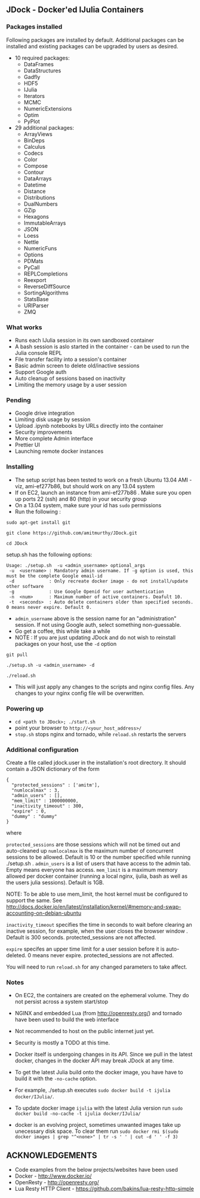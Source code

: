 ## JDock - Docker'ed IJulia Containers

### Packages installed

Following packages are installed by default. Additional packages can be installed and existing packages can be upgraded by users as desired.

- 10 required packages:
    - DataFrames
    - DataStructures
    - Gadfly
    - HDF5
    - IJulia
    - Iterators
    - MCMC
    - NumericExtensions
    - Optim
    - PyPlot
- 29 additional packages:
    - ArrayViews
    - BinDeps
    - Calculus
    - Codecs
    - Color
    - Compose
    - Contour
    - DataArrays
    - Datetime
    - Distance
    - Distributions
    - DualNumbers
    - GZip
    - Hexagons
    - ImmutableArrays
    - JSON
    - Loess
    - Nettle
    - NumericFuns
    - Options
    - PDMats
    - PyCall
    - REPLCompletions
    - Reexport
    - ReverseDiffSource
    - SortingAlgorithms
    - StatsBase
    - URIParser
    - ZMQ

### What works

- Runs each IJulia session in its own sandboxed container
- A bash session is aslo started in the container - can be used to run the Julia console REPL
- File transfer facility into a session's container
- Basic admin screen to delete old/inactive sessions
- Support Google auth
- Auto cleanup of sessions based on inactivity
- Limiting the memory usage by a user session

### Pending
- Google drive integration
- Limiting disk usage by session
- Upload .ipynb notebooks by URLs directly into the container
- Security improvements
- More complete Admin interface
- Prettier UI
- Launching remote docker instances



### Installing

- The setup script has been tested to work on a fresh Ubuntu 13.04 AMI - viz, ami-ef277b86, but should work on any 13.04 system
- If on EC2, launch an instance from ami-ef277b86 . Make sure you open up ports 22 (ssh) and 80 (http) in your security group 
- On a 13.04 system, make sure your id has `sudo` permissions
- Run the following :

```
sudo apt-get install git

git clone https://github.com/amitmurthy/JDock.git

cd JDock
```

setup.sh has the following options:

```
Usage: ./setup.sh  -u <admin_username> optional_args
 -u  <username> : Mandatory admin username. If -g option is used, this must be the complete Google email-id
 -d             : Only recreate docker image - do not install/update other software
 -g             : Use Google Openid for user authentication 
 -n  <num>      : Maximum number of active containers. Deafult 10.
 -t  <seconds>  : Auto delete containers older than specified seconds. 0 means never expire. Default 0.
```


- `admin_username` above is the session name for an "administration" session. If not using Google auth, select something non-guessable.
- Go get a coffee, this while take a while
- NOTE : If you are just updating JDock and do not wish to reinstall packages on your host, use the `-d` option


```
git pull

./setup.sh -u <admin_username> -d 

./reload.sh
```

- This will just apply any changes to the scripts and nginx config files. Any changes to your nginx config file will be overwritten.

### Powering up

- `cd <path to JDock>; ./start.sh`
- point your browser to `http://<your_host_address>/`
- `stop.sh` stops nginx and tornado, while `reload.sh` restarts the servers


### Additional configuration
Create a file called jdock.user in the installation's root directory. It should contain a JSON dictionary of the form

```
{
  "protected_sessions" : ['amitm'],
  "numlocalmax" : 3,
  "admin_users" : [],
  "mem_limit" : 1000000000,
  "inactivity_timeout" : 300,
  "expire" : 0,
  "dummy" : "dummy"
}
```

where 

`protected_sessions` are those sessions which will not be timed out and auto-cleaned up
`numlocalmax` is the maximum number of concurrent sessions to be allowed. Default is 10 or the number specified while running ./setup.sh .
`admin_users` is a list of users that have access to the admin tab. Empty means everyone has access.
`mem_limit` is a maximum memory allowed per docker container (running a local nginx, ijulia, bash as well as the users julia sessions). Default is 1GB.

NOTE: To be able to use mem_limit, the host kernel must be configured to support the same. 
See http://docs.docker.io/en/latest/installation/kernel/#memory-and-swap-accounting-on-debian-ubuntu 

`inactivity_timeout` specifies the time in seconds to wait before clearing an inactive session, for example, when the user closes the browser window . 
                     Default is 300 seconds. protected_sessions are not affected.
                     
`expire` specifes an upper time limit for a user session before it is auto-deleted. 0 means never expire. protected_sessions are not affected.


You will need to run `reload.sh` for any changed parameters to take affect.



### Notes

- On EC2, the containers are created on the ephemeral volume. They do not persist across a system start/stop
- NGINX and embedded Lua (from http://openresty.org/) and tornado have been used to build the web interface
- Not recommended to host on the public internet just yet. 
- Security is mostly a TODO at this time.
- Docker itself is undergoing changes in its API. Since we pull in the latest docker, changes in the docker API may break JDock at any time.
- To get the latest Julia build onto the docker image, you have have to build it with the `-no-cache` option. 
- For example, ./setup.sh executes `sudo docker build -t ijulia docker/IJulia/`. 
- To update docker image `ijulia` with the latest Julia version run `sudo docker build -no-cache -t ijulia docker/IJulia/`

- docker is an evolving project, sometimes unwanted images take up unecessary disk space. To clear them run 
  `sudo docker rmi $(sudo docker images | grep "^<none>" | tr -s ' ' | cut -d ' ' -f 3)`
  
## ACKNOWLEDGEMENTS 

- Code examples from the below projects/websites have been used
- Docker - http://www.docker.io/
- OpenResty - http://openresty.org/
- Lua Resty HTTP Client - https://github.com/bakins/lua-resty-http-simple
